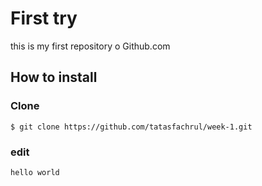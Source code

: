 # First try 

this is my first repository o Github.com

## How to install
### Clone
```
$ git clone https://github.com/tatasfachrul/week-1.git
```
### edit
```
hello world